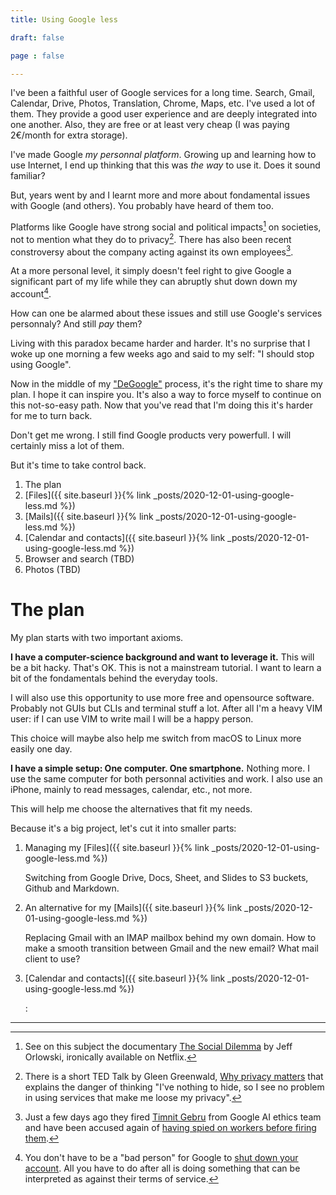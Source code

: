 ```yaml
---
title: Using Google less

draft: false

page : false

---
```

I've been a faithful user of Google services for a long time. Search, Gmail,
Calendar, Drive, Photos, Translation, Chrome, Maps, etc. I've used a lot of
them. They provide a good user experience and are deeply integrated into one
another. Also, they are free or at least very cheap (I was paying 2€/month for
extra storage).

I've made Google *my personnal platform*. Growing up and learning how to use
Internet, I end up thinking that this was *the way* to use it. Does it sound
familiar?

But, years went by and I learnt more and more about fondamental issues with
Google (and others). You probably have heard of them too.

Platforms like Google have strong social and political impacts[^1] on
societies, not to mention what they do to privacy[^2]. There has also been
recent constroversy about the company acting against its own employees[^3].

At a more personal level, it simply doesn't feel right to give Google a
significant part of my life while they can abruptly shut down down my
account[^4].

How can one be alarmed about these issues and still use Google's services
personnaly? And still *pay* them?

Living with this paradox became harder and harder. It's no surprise that I woke
up one morning a few weeks ago and said to my self: "I should stop using
Google".

Now in the middle of my ["DeGoogle"](https://www.reddit.com/r/degoogle) process,
it's the right time to share my plan. I hope it can inspire you. It's also a way
to force myself to continue on this not-so-easy path. Now that you've read that
I'm doing this it's harder for me to turn back.

Don't get me wrong. I still find Google products very powerfull. I will
certainly miss a lot of them.

But it's time to take control back.

<div class="guide-chapters" >
<ol>
<li>The plan</li>
<li markdown="1">
[Files]({{ site.baseurl }}{% link _posts/2020-12-01-using-google-less.md %})
</li>
<li markdown="1">
[Mails]({{ site.baseurl }}{% link _posts/2020-12-01-using-google-less.md %}) 
</li>
<li markdown="1">
[Calendar and contacts]({{ site.baseurl }}{% link _posts/2020-12-01-using-google-less.md %}) 
</li>
<li class="tbd">Browser and search (TBD)</li>
<li class="tbd">Photos (TBD)</li>
</ol>
</div>

# The plan 

My plan starts with two important axioms.

**I have a computer-science background and want to leverage it.** This will be a
bit hacky. That's OK. This is not a mainstream tutorial. I want to learn a bit
of the fondamentals behind the everyday tools.

I will also use this opportunity to use more free and opensource software.
Probably not GUIs but CLIs and terminal stuff a lot. After all I'm a heavy
VIM user: if I can use VIM to write mail I will be a happy person.

This choice will maybe also help me switch from macOS to Linux more easily one
day.

**I have a simple setup: One computer. One smartphone.** Nothing more. I use the
same computer for both personnal activities and work. I also use an iPhone,
mainly to read messages, calendar, etc., not more.

This will help me choose the alternatives that fit my needs.

Because it's a big project, let's cut it into smaller parts:

1. Managing my [Files]({{ site.baseurl }}{% link _posts/2020-12-01-using-google-less.md %})

    Switching from Google Drive, Docs, Sheet, and Slides to S3 buckets, Github
    and Markdown.

2. An alternative for my [Mails]({{ site.baseurl }}{% link _posts/2020-12-01-using-google-less.md %}) 

    Replacing Gmail with an IMAP mailbox behind my own domain. How to make a
    smooth transition between Gmail and the new email?  What mail client to use?

2. [Calendar and contacts]({{ site.baseurl }}{% link _posts/2020-12-01-using-google-less.md %}) 

    :

---

[^1]: See on this subject the documentary
    [The Social Dilemma](https://en.wikipedia.org/wiki/The_Social_Dilemma) by
    Jeff Orlowski, ironically available on Netflix.

[^2]: There is a short TED Talk by Gleen Greenwald,
    [Why privacy matters](https://www.ted.com/talks/glenn_greenwald_why_privacy_matters)
    that explains the danger of thinking "I've nothing to hide, so I see no
    problem in using services that make me loose my privacy".

[^3]: Just a few days ago they fired [Timnit Gebru](https://www.theverge.com/2020/12/5/22155985/paper-timnit-gebru-fired-google-large-language-models-search-ai)
    from Google AI ethics team and have been accused again of [having spied on
    workers before firing them](https://www.theverge.com/2020/12/2/22047383/google-spied-workers-before-firing-labor-complaint).

[^4]: You don't have to be a "bad person" for Google to
    [shut down your account](https://www.reddit.com/r/google/comments/6sqgip/google_shuts_down_my_account_after_10_years_of).
    All you have to do after all is doing something that can be interpreted as
    against their terms of service.
